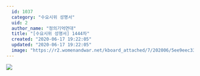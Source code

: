 ```yaml
---
  id: 1037
  category: "수요시위 성명서"
  uid: 2
  author_name: "정의기억연대"
  title: "[수요시위 성명서] 1444차"
  created: "2020-06-17 19:22:05"
  updated: "2020-06-17 19:22:05"
  image: "https://r2.womenandwar.net/kboard_attached/7/202006/5ee9eec33e71e1736111.jpg"
---
```

![](https://r2.womenandwar.net/kboard_attached/7/202006/5ee9eec33e71e1736111.jpg)